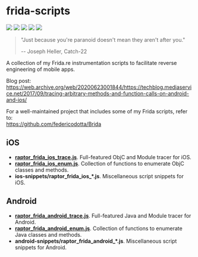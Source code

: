 # frida-scripts
[![](https://img.shields.io/github/stars/0xdea/frida-scripts.svg?style=flat&color=yellow)](https://github.com/0xdea/frida-scripts)
[![](https://img.shields.io/github/forks/0xdea/frida-scripts.svg?style=flat&color=green)](https://github.com/0xdea/frida-scripts)
[![](https://img.shields.io/github/watchers/0xdea/frida-scripts.svg?style=flat&color=red)](https://github.com/0xdea/frida-scripts)
[![](https://img.shields.io/badge/twitter-%400xdea-blue.svg)](https://twitter.com/0xdea)
[![](https://img.shields.io/badge/mastodon-%40raptor-purple.svg)](https://infosec.exchange/@raptor)

> "Just because you're paranoid doesn't mean they aren't after you." 
>
> -- Joseph Heller, Catch-22

A collection of my Frida.re instrumentation scripts to facilitate reverse engineering of mobile apps.

Blog post:  
https://web.archive.org/web/20200623001844/https://techblog.mediaservice.net/2017/09/tracing-arbitrary-methods-and-function-calls-on-android-and-ios/

For a well-maintained project that includes some of my Frida scripts, refer to:  
https://github.com/federicodotta/Brida

## iOS
* [**raptor_frida_ios_trace.js**](https://github.com/0xdea/frida-scripts/blob/master/raptor_frida_ios_trace.js). Full-featured ObjC and Module tracer for iOS.
* [**raptor_frida_ios_enum.js**](https://github.com/0xdea/frida-scripts/blob/master/raptor_frida_ios_enum.js). Collection of functions to enumerate ObjC classes and methods.
* **ios-snippets/raptor_frida_ios_*.js**. Miscellaneous script snippets for iOS.

## Android
* [**raptor_frida_android_trace.js**](https://github.com/0xdea/frida-scripts/blob/master/raptor_frida_android_trace.js). Full-featured Java and Module tracer for Android.
* [**raptor_frida_android_enum.js**](https://github.com/0xdea/frida-scripts/blob/master/raptor_frida_android_enum.js). Collection of functions to enumerate Java classes and methods.
* **android-snippets/raptor_frida_android_*.js**. Miscellaneous script snippets for Android.
